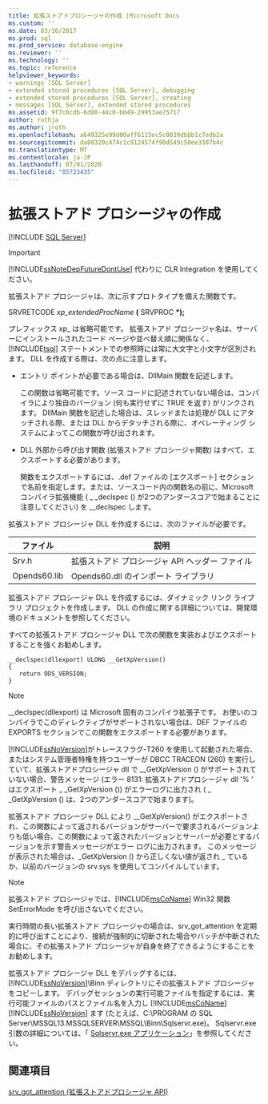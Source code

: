 ```yaml
---
title: 拡張ストアドプロシージャの作成 |Microsoft Docs
ms.custom: ''
ms.date: 03/16/2017
ms.prod: sql
ms.prod_service: database-engine
ms.reviewer: ''
ms.technology: ''
ms.topic: reference
helpviewer_keywords:
- warnings [SQL Server]
- extended stored procedures [SQL Server], debugging
- extended stored procedures [SQL Server], creating
- messages [SQL Server], extended stored procedures
ms.assetid: 9f7c0cdb-6d88-44c0-b049-29953ae75717
author: rothja
ms.author: jroth
ms.openlocfilehash: a649325e99d00aff6115ec5c0039dbbb1c7edb2a
ms.sourcegitcommit: da88320c474c1c9124574f90d549c50ee3387b4c
ms.translationtype: MT
ms.contentlocale: ja-JP
ms.lasthandoff: 07/01/2020
ms.locfileid: "85723435"
---
```

# <a name="creating-extended-stored-procedures"></a>拡張ストアド プロシージャの作成
 [!INCLUDE [SQL Server](../../includes/applies-to-version/sqlserver.md)]
    
> [!IMPORTANT]  
>  [!INCLUDE[ssNoteDepFutureDontUse](../../includes/ssnotedepfuturedontuse-md.md)] 代わりに CLR Integration を使用してください。  
  
 拡張ストアド プロシージャは、次に示すプロトタイプを備えた関数です。  
  
 SRVRETCODE *xp_extendedProcName* **(** SRVPROC **\*);**  
  
 プレフィックス xp_ は省略可能です。 拡張ストアド プロシージャ名は、サーバーにインストールされたコード ページや並べ替え順に関係なく、[!INCLUDE[tsql](../../includes/tsql-md.md)] ステートメントでの参照時には常に大文字と小文字が区別されます。 DLL を作成する際は、次の点に注意します。  
  
-   エントリ ポイントが必要である場合は、DllMain 関数を記述します。  
  
     この関数は省略可能です。ソース コードに記述されていない場合は、コンパイラにより独自のバージョン (何も実行せずに TRUE を返す) がリンクされます。 DllMain 関数を記述した場合は、スレッドまたは処理が DLL にアタッチされる際、または DLL からデタッチされる際に、オペレーティング システムによってこの関数が呼び出されます。  
  
-   DLL 外部から呼び出す関数 (拡張ストアド プロシージャ関数) はすべて、エクスポートする必要があります。  
  
     関数をエクスポートするには、.def ファイルの [エクスポート] セクションで名前を指定します。または、ソースコード内の関数名の前に、Microsoft コンパイラ拡張機能 ( \_ _declspec () が2つのアンダースコアで始まることに注意してください) を __declspec します。  
  
 拡張ストアド プロシージャ DLL を作成するには、次のファイルが必要です。  
  
|ファイル|説明|  
|----------|-----------------|  
|Srv.h|拡張ストアド プロシージャ API ヘッダー ファイル|  
|Opends60.lib|Opends60.dll のインポート ライブラリ|  
  
 拡張ストアド プロシージャ DLL を作成するには、ダイナミック リンク ライブラリ プロジェクトを作成します。 DLL の作成に関する詳細については、開発環境のドキュメントを参照してください。  
  
 すべての拡張ストアド プロシージャ DLL で次の関数を実装およびエクスポートすることを強くお勧めします。  
  
```  
__declspec(dllexport) ULONG __GetXpVersion()  
{  
   return ODS_VERSION;  
}  
```  
  
> [!NOTE]  
>  __declspec(dllexport) は Microsoft 固有のコンパイラ拡張子です。 お使いのコンパイラでこのディレクティブがサポートされない場合は、DEF ファイルの EXPORTS セクションでこの関数をエクスポートする必要があります。  
  
 [!INCLUDE[ssNoVersion](../../includes/ssnoversion-md.md)]がトレースフラグ-T260 を使用して起動された場合、またはシステム管理者特権を持つユーザーが DBCC TRACEON (260) を実行していて、拡張ストアドプロシージャ dll で __GetXpVersion () がサポートされていない場合、警告メッセージ (エラー 8131: 拡張ストアドプロシージャ dll '% ' はエクスポート \_ _GetXpVersion ()) がエラーログに出力され ( \_ _GetXpVersion () は、2つのアンダースコアで始まります)。  
  
 拡張ストアド プロシージャ DLL により __GetXpVersion() がエクスポートされ、この関数によって返されるバージョンがサーバーで要求されるバージョンよりも低い場合、この関数によって返されたバージョンとサーバーが必要とするバージョンを示す警告メッセージがエラー ログに出力されます。 このメッセージが表示された場合は、_GetXpVersion () から正しくない値が返され \_ ているか、以前のバージョンの srv.sys を使用してコンパイルしています。  
  
> [!NOTE]  
>  拡張ストアド プロシージャでは、[!INCLUDE[msCoName](../../includes/msconame-md.md)] Win32 関数 SetErrorMode を呼び出さないでください。  
  
 実行時間の長い拡張ストアド プロシージャの場合は、srv_got_attention を定期的に呼び出すことにより、接続が強制的に切断された場合やバッチが中断された場合に、その拡張ストアド プロシージャが自身を終了できるようにすることをお勧めします。  
  
 拡張ストアド プロシージャ DLL をデバッグするには、[!INCLUDE[ssNoVersion](../../includes/ssnoversion-md.md)]\Binn ディレクトリにその拡張ストアド プロシージャをコピーします。 デバッグセッションの実行可能ファイルを指定するには、実行可能ファイルのパスとファイル名を入力し [!INCLUDE[msCoName](../../includes/msconame-md.md)] [!INCLUDE[ssNoVersion](../../includes/ssnoversion-md.md)] ます (たとえば、C:\PROGRAM の SQL Server\MSSQL13.MSSQLSERVER\MSSQL\Binn\Sqlservr.exe)。 Sqlservr.exe 引数の詳細については、「 [Sqlservr.exe アプリケーション](../../tools/sqlservr-application.md)」を参照してください。  
  
## <a name="see-also"></a>関連項目  
 [srv_got_attention &#40;拡張ストアドプロシージャ API&#41;](../../relational-databases/extended-stored-procedures-reference/srv-got-attention-extended-stored-procedure-api.md)  
  
  
